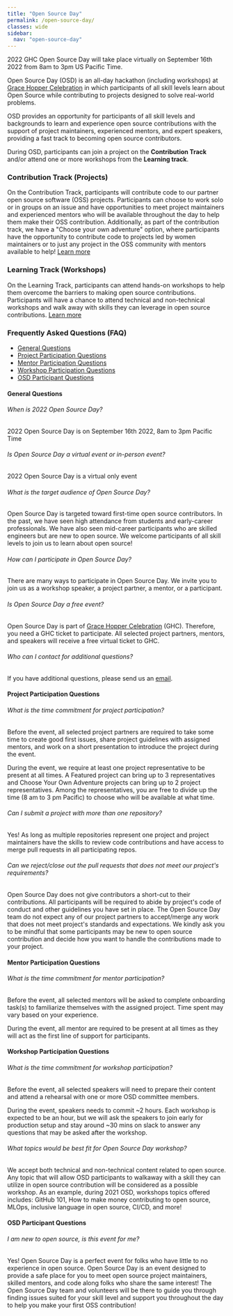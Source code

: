 ```yaml
---
title: "Open Source Day"
permalink: /open-source-day/
classes: wide
sidebar:
  nav: "open-source-day"
---
```


2022 GHC Open Source Day will take place virtually on September 16th 2022 from 8am to 3pm US Pacific Time.

Open Source Day (OSD) is an all-day hackathon (including workshops) at [Grace Hopper Celebration](https://ghc.anitab.org/) in which participants of all skill levels learn about Open Source while contributing to projects designed to solve real-world problems.

OSD provides an opportunity for participants of all skill levels and backgrounds to learn and experience open source contributions with the support of project maintainers, experienced mentors, and expert speakers, providing a fast track to becoming open source contributors. 

During OSD, participants can join a project on the **Contribution Track** and/or attend one or more workshops from the **Learning track**.

### Contribution Track (Projects)
On the Contribution Track, participants will contribute code to our partner open source software (OSS) projects.
 Participants can choose to work solo or in groups on an issue and have opportunities to meet project maintainers
 and experienced mentors who will be available throughout the day to help them make their OSS contribution.
 Additionally, as part of the contribution track, we have a "Choose your own adventure" option, where participants
 have the opportunity to contribute code to projects led by women maintainers or to just any project in the OSS
 community with mentors available to help! [Learn more](https://anitab-org.github.io/open-source-day/contribution-track/)

### Learning Track (Workshops)
On the Learning Track, participants can attend hands-on workshops to help them overcome the barriers to making
 open source contributions. Participants will have a chance to attend technical and non-technical workshops and walk
 away with skills they can leverage in open source contributions. [Learn more](https://anitab-org.github.io/open-source-day/learning-track/)


### Frequently Asked Questions (FAQ)
- [General Questions](#general-questions)
- [Project Participation Questions](#project-participation-questions)
- [Mentor Participation Questions](#mentor-participation-questions)
- [Workshop Participation Questions](#workshop-participation-questions)
- [OSD Participant Questions](#osd-participant-questions)

#### General Questions

###### When is 2022 Open Source Day?
2022 Open Source Day is on September 16th 2022, 8am to 3pm Pacific Time

###### Is Open Source Day a virtual event or in-person event?  

2022 Open Source Day is a virtual only event

###### What is the target audience of Open Source Day?

Open Source Day is targeted toward first-time open source contributors. In the past, we have seen high attendance
 from students and early-career professionals. We have also seen mid-career participants who are skilled engineers
 but are new to open source. We welcome participants of all skill levels to join us to learn about open source!

###### How can I participate in Open Source Day?

There are many ways to participate in Open Source Day. We invite you to join us as a workshop speaker, a project partner,
 a mentor, or a participant.

###### Is Open Source Day a free event?

Open Source Day is part of [Grace Hopper Celebration](https://ghc.anitab.org/) (GHC). Therefore, you need a GHC ticket
 to participate. All selected project partners, mentors, and speakers will receive a free virtual ticket to GHC.

###### Who can I contact for additional questions?

If you have additional questions, please send us an [email](mailto:anitabopensourceday@gmail.com).

#### Project Participation Questions
###### What is the time commitment for project participation?

Before the event, all selected project partners are required to take some time to create good first issues, share
 project guidelines with assigned mentors, and work on a short presentation to introduce the project during the event.

During the event, we require at least one project representative to be present at all times. A Featured project
 can bring up to 3 representatives and Choose Your Own Adventure projects can bring up to 2 project representatives.
 Among the representatives, you are free to divide up the time (8 am to 3 pm Pacific) to choose who will be available
 at what time.

###### Can I submit a project with more than one repository?

Yes! As long as multiple repositories represent one project and project maintainers have the skills to review code
 contributions and have access to merge pull requests in all participating repos.

###### Can we reject/close out the pull requests that does not meet our project's requirements?

Open Source Day does not give contributors a short-cut to their contributions. All participants will be required to abide
 by project's code of conduct and other guidelines you have set in place. The Open Source Day team do not expect any of
 our project partners to accept/merge any work that does not meet project's standards and expectations. We kindly ask
 you to be mindful that some participants may be new to open source contribution and decide how you want to handle the
 contributions made to your project.


#### Mentor Participation Questions
###### What is the time commitment for mentor participation?

Before the event, all selected mentors will be asked to complete onboarding task(s) to familiarize themselves with
 the assigned project. Time spent may vary based on your experience.

During the event, all mentor are required to be present at all times as they will act as the first line of support for
 participants.


#### Workshop Participation Questions
###### What is the time commitment for workshop participation?

Before the event, all selected speakers will need to prepare their content and attend a rehearsal with one or more
 OSD committee members.

During the event, speakers needs to commit ~2 hours. Each workshop is expected to be an hour, but we will ask the
 speakers to join early for production setup and stay around ~30 mins on slack to answer any questions that may be
 asked after the workshop.

###### What topics would be best fit for Open Source Day workshop?

We accept both technical and non-technical content related to open source. Any topic that will allow OSD participants to
 walkaway with a skill they can utilize in open source contribution will be considered as a possible workshop.
 As an example, during 2021 OSD, workshops topics offered includes: GitHub 101, How to make money contributing to
 open source, MLOps, inclusive language in open source, CI/CD, and more!    


#### OSD Participant Questions
###### I am new to open source, is this event for me?

Yes! Open Source Day is a perfect event for folks who have little to no experience in open source.
 Open Source Day is an event designed to provide a safe place for you to meet open source project maintainers,
 skilled mentors, and code along folks who share the same interest! The Open Source Day team and volunteers will
 be there to guide you through finding issues suited for your skill level and support you throughout the day to
 help you make your first OSS contribution!
